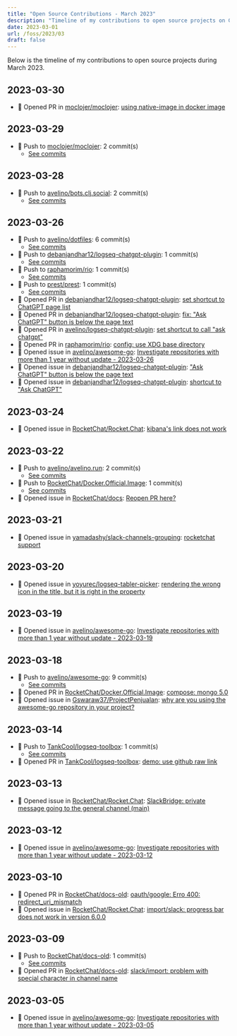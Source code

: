 ```yaml
---
title: "Open Source Contributions - March 2023"
description: "Timeline of my contributions to open source projects on GitHub during March 2023."
date: 2023-03-01
url: /foss/2023/03
draft: false
---
```


Below is the timeline of my contributions to open source projects during March 2023.

## 2023-03-30

- 🔀 Opened PR in [moclojer/moclojer](https://github.com/moclojer/moclojer): [using native-image in docker image](https://github.com/moclojer/moclojer/pull/95)

## 2023-03-29

- 🔨 Push to [moclojer/moclojer](https://github.com/moclojer/moclojer): 2 commit(s)
  - [See commits](https://github.com/moclojer/moclojer/commits?author=avelino&since=2023-03-29T00:00:00Z&until=2023-03-29T23:59:59Z)

## 2023-03-28

- 🔨 Push to [avelino/bots.clj.social](https://github.com/avelino/bots.clj.social): 2 commit(s)
  - [See commits](https://github.com/avelino/bots.clj.social/commits?author=avelino&since=2023-03-28T00:00:00Z&until=2023-03-28T23:59:59Z)

## 2023-03-26

- 🔨 Push to [avelino/dotfiles](https://github.com/avelino/dotfiles): 6 commit(s)
  - [See commits](https://github.com/avelino/dotfiles/commits?author=avelino&since=2023-03-26T00:00:00Z&until=2023-03-26T23:59:59Z)
- 🔨 Push to [debanjandhar12/logseq-chatgpt-plugin](https://github.com/debanjandhar12/logseq-chatgpt-plugin): 1 commit(s)
  - [See commits](https://github.com/debanjandhar12/logseq-chatgpt-plugin/commits?author=avelino&since=2023-03-26T00:00:00Z&until=2023-03-26T23:59:59Z)
- 🔨 Push to [raphamorim/rio](https://github.com/raphamorim/rio): 1 commit(s)
  - [See commits](https://github.com/raphamorim/rio/commits?author=avelino&since=2023-03-26T00:00:00Z&until=2023-03-26T23:59:59Z)
- 🔨 Push to [prest/prest](https://github.com/prest/prest): 1 commit(s)
  - [See commits](https://github.com/prest/prest/commits?author=avelino&since=2023-03-26T00:00:00Z&until=2023-03-26T23:59:59Z)
- 🔀 Opened PR in [debanjandhar12/logseq-chatgpt-plugin](https://github.com/debanjandhar12/logseq-chatgpt-plugin): [set shortcut to ChatGPT page list](https://github.com/debanjandhar12/logseq-chatgpt-plugin/pull/8)
- 🔀 Opened PR in [debanjandhar12/logseq-chatgpt-plugin](https://github.com/debanjandhar12/logseq-chatgpt-plugin): [fix: "Ask ChatGPT" button is below the page text](https://github.com/debanjandhar12/logseq-chatgpt-plugin/pull/7)
- 🔀 Opened PR in [avelino/logseq-chatgpt-plugin](https://github.com/avelino/logseq-chatgpt-plugin): [set shortcut to call "ask chatgpt"](https://github.com/avelino/logseq-chatgpt-plugin/pull/1)
- 🔀 Opened PR in [raphamorim/rio](https://github.com/raphamorim/rio): [config: use XDG base directory](https://github.com/raphamorim/rio/pull/14)
- 🐛 Opened issue in [avelino/awesome-go](https://github.com/avelino/awesome-go): [Investigate repositories with more than 1 year without update - 2023-03-26](https://github.com/avelino/awesome-go/issues/4809)
- 🐛 Opened issue in [debanjandhar12/logseq-chatgpt-plugin](https://github.com/debanjandhar12/logseq-chatgpt-plugin): ["Ask ChatGPT" button is below the page text](https://github.com/debanjandhar12/logseq-chatgpt-plugin/issues/6)
- 🐛 Opened issue in [debanjandhar12/logseq-chatgpt-plugin](https://github.com/debanjandhar12/logseq-chatgpt-plugin): [shortcut to "Ask ChatGPT"](https://github.com/debanjandhar12/logseq-chatgpt-plugin/issues/5)

## 2023-03-24

- 🐛 Opened issue in [RocketChat/Rocket.Chat](https://github.com/RocketChat/Rocket.Chat): [kibana's link does not work ](https://github.com/RocketChat/Rocket.Chat/issues/28604)

## 2023-03-22

- 🔨 Push to [avelino/avelino.run](https://github.com/avelino/avelino.run): 2 commit(s)
  - [See commits](https://github.com/avelino/avelino.run/commits?author=avelino&since=2023-03-22T00:00:00Z&until=2023-03-22T23:59:59Z)
- 🔨 Push to [RocketChat/Docker.Official.Image](https://github.com/RocketChat/Docker.Official.Image): 1 commit(s)
  - [See commits](https://github.com/RocketChat/Docker.Official.Image/commits?author=avelino&since=2023-03-22T00:00:00Z&until=2023-03-22T23:59:59Z)
- 🐛 Opened issue in [RocketChat/docs](https://github.com/RocketChat/docs): [Reopen PR here?](https://github.com/RocketChat/docs/issues/5)

## 2023-03-21

- 🐛 Opened issue in [yamadashy/slack-channels-grouping](https://github.com/yamadashy/slack-channels-grouping): [rocketchat support](https://github.com/yamadashy/slack-channels-grouping/issues/34)

## 2023-03-20

- 🐛 Opened issue in [yoyurec/logseq-tabler-picker](https://github.com/yoyurec/logseq-tabler-picker): [rendering the wrong icon in the title, but it is right in the property](https://github.com/yoyurec/logseq-tabler-picker/issues/2)

## 2023-03-19

- 🐛 Opened issue in [avelino/awesome-go](https://github.com/avelino/awesome-go): [Investigate repositories with more than 1 year without update - 2023-03-19](https://github.com/avelino/awesome-go/issues/4802)

## 2023-03-18

- 🔨 Push to [avelino/awesome-go](https://github.com/avelino/awesome-go): 9 commit(s)
  - [See commits](https://github.com/avelino/awesome-go/commits?author=avelino&since=2023-03-18T00:00:00Z&until=2023-03-18T23:59:59Z)
- 🔀 Opened PR in [RocketChat/Docker.Official.Image](https://github.com/RocketChat/Docker.Official.Image): [compose: mongo 5.0](https://github.com/RocketChat/Docker.Official.Image/pull/183)
- 🐛 Opened issue in [Gswaraw37/ProjectPenjualan](https://github.com/Gswaraw37/ProjectPenjualan): [why are you using the awesome-go repository in your project?](https://github.com/Gswaraw37/ProjectPenjualan/issues/1)

## 2023-03-14

- 🔨 Push to [TankCool/logseq-toolbox](https://github.com/TankCool/logseq-toolbox): 1 commit(s)
  - [See commits](https://github.com/TankCool/logseq-toolbox/commits?author=avelino&since=2023-03-14T00:00:00Z&until=2023-03-14T23:59:59Z)
- 🔀 Opened PR in [TankCool/logseq-toolbox](https://github.com/TankCool/logseq-toolbox): [demo: use github raw link](https://github.com/TankCool/logseq-toolbox/pull/1)

## 2023-03-13

- 🐛 Opened issue in [RocketChat/Rocket.Chat](https://github.com/RocketChat/Rocket.Chat): [SlackBridge: private message going to the general channel (main)](https://github.com/RocketChat/Rocket.Chat/issues/28400)

## 2023-03-12

- 🐛 Opened issue in [avelino/awesome-go](https://github.com/avelino/awesome-go): [Investigate repositories with more than 1 year without update - 2023-03-12](https://github.com/avelino/awesome-go/issues/4794)

## 2023-03-10

- 🔀 Opened PR in [RocketChat/docs-old](https://github.com/RocketChat/docs-old): [oauth/google: Erro 400: redirect_uri_mismatch](https://github.com/RocketChat/docs-old/pull/2104)
- 🐛 Opened issue in [RocketChat/Rocket.Chat](https://github.com/RocketChat/Rocket.Chat): [import/slack: progress bar does not work in version 6.0.0](https://github.com/RocketChat/Rocket.Chat/issues/28364)

## 2023-03-09

- 🔨 Push to [RocketChat/docs-old](https://github.com/RocketChat/docs-old): 1 commit(s)
  - [See commits](https://github.com/RocketChat/docs-old/commits?author=avelino&since=2023-03-09T00:00:00Z&until=2023-03-09T23:59:59Z)
- 🔀 Opened PR in [RocketChat/docs-old](https://github.com/RocketChat/docs-old): [slack/import: problem with special character in channel name](https://github.com/RocketChat/docs-old/pull/2102)

## 2023-03-05

- 🐛 Opened issue in [avelino/awesome-go](https://github.com/avelino/awesome-go): [Investigate repositories with more than 1 year without update - 2023-03-05](https://github.com/avelino/awesome-go/issues/4779)

